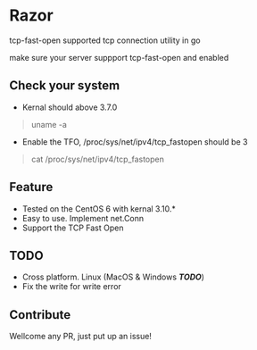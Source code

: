 # Razor
tcp-fast-open supported tcp connection utility in go

make sure your server suppport tcp-fast-open and enabled

## Check your system
* Kernal should above 3.7.0

> uname -a

* Enable the TFO, /proc/sys/net/ipv4/tcp_fastopen should be 3

> cat /proc/sys/net/ipv4/tcp_fastopen

## Feature
* Tested on the CentOS 6 with kernal 3.10.*
* Easy to use. Implement net.Conn
* Support the TCP Fast Open

## TODO
* Cross platform. Linux (MacOS & Windows ___TODO___)
* Fix the write for write error

## Contribute
Wellcome any PR, just put up an issue!
